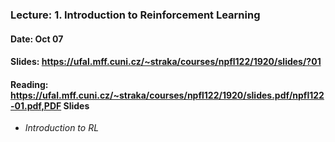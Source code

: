 ### Lecture: 1. Introduction to Reinforcement Learning
#### Date: Oct 07
#### Slides: https://ufal.mff.cuni.cz/~straka/courses/npfl122/1920/slides/?01
#### Reading: https://ufal.mff.cuni.cz/~straka/courses/npfl122/1920/slides.pdf/npfl122-01.pdf,PDF Slides

- *Introduction to RL*
